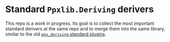 # Standard `Ppxlib.Deriving` derivers

This repo is a work in progress. Its goal is to collect the most important standard derivers at the same repo and to merge them into the same library, similar to the old [`ppx_deriving` standard plugins](https://github.com/ocaml-ppx/ppx_deriving/tree/master/src_plugins).
